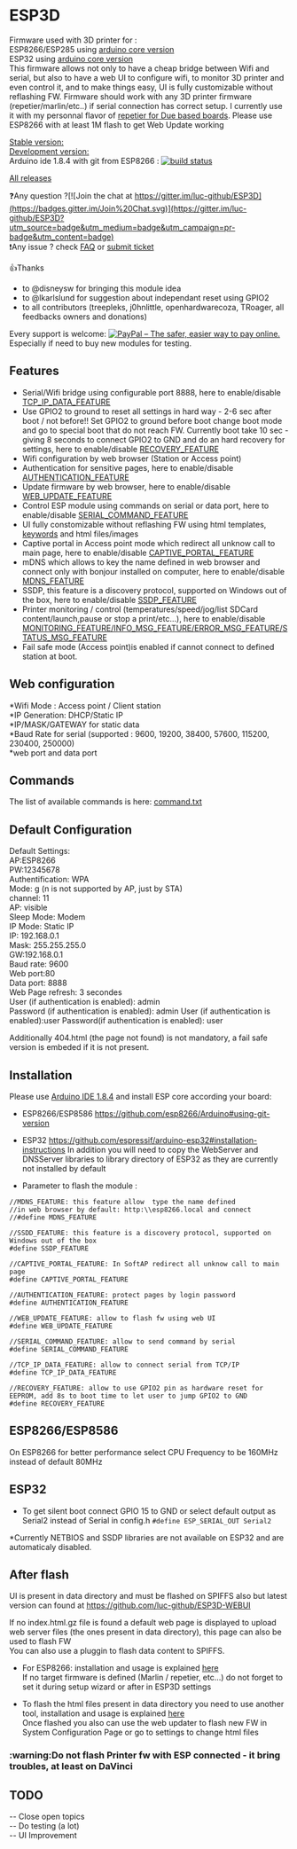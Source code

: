 # ESP3D
Firmware used with 3D printer  for :   
ESP8266/ESP285 using [arduino core version](https://github.com/esp8266/Arduino)   
ESP32 using [arduino core version](https://github.com/espressif/arduino-esp32)   
This firmware allows not only to have a cheap bridge between Wifi and serial, but also to have a web UI to configure wifi, to monitor 3D printer and even control it, and to make things easy,
UI is fully customizable without reflashing FW.
Firmware should work with any 3D printer firmware (repetier/marlin/etc..) if serial connection has correct setup.
I currently use it with my personnal flavor of [repetier for Due based boards](https://github.com/luc-github/Repetier-Firmware-0.92).
Please use ESP8266 with at least 1M flash to get Web Update working

<u>Stable version:</u>    
<u>Development version:</u>    
Arduino ide 1.8.4 with git from ESP8266 : [![build status](https://travis-ci.org/luc-github/ESP3D.svg?branch=devt)](https://travis-ci.org/luc-github/ESP3D)

[All releases](https://github.com/luc-github/ESP3D/wiki)

:question:Any question ?[![Join the chat at https://gitter.im/luc-github/ESP3D](https://badges.gitter.im/Join%20Chat.svg)](https://gitter.im/luc-github/ESP3D?utm_source=badge&utm_medium=badge&utm_campaign=pr-badge&utm_content=badge)   
:exclamation:Any issue ? check [FAQ](https://github.com/luc-github/ESP3D/issues?utf8=%E2%9C%93&q=label%3AFAQ+) or [submit ticket](https://github.com/luc-github/ESP3D/issues)    


:+1:Thanks
* to @disneysw for bringing this module idea
* to @lkarlslund for suggestion about independant reset using GPIO2
* to all contributors (treepleks, j0hnlittle, openhardwarecoza, TRoager, all feedbacks owners and donations)

Every support is welcome: [<img src="https://www.paypalobjects.com/en_US/i/btn/btn_donateCC_LG_global.gif" border="0" alt="PayPal – The safer, easier way to pay online.">](https://www.paypal.com/cgi-bin/webscr?cmd=_s-xclick&hosted_button_id=Y8FFE7NA4LJWQ)    
Especially if need to buy new modules for testing.

## Features
* Serial/Wifi bridge using configurable port 8888, here to enable/disable [TCP_IP_DATA_FEATURE](https://github.com/luc-github/ESP3D/blob/master/esp3d/config.h)
* Use GPIO2 to ground to reset all settings in hard way - 2-6 sec after boot / not before!! Set GPIO2 to ground before boot change boot mode and go to special boot that do not reach FW. Currently boot take 10 sec - giving 8 seconds to connect GPIO2 to GND and do an hard recovery for settings, here to enable/disable [RECOVERY_FEATURE](https://github.com/luc-github/ESP8266/blob/master/esp8266/config.h)   
* Wifi configuration by web browser (Station or Access point)
* Authentication for sensitive pages, here to enable/disable [AUTHENTICATION_FEATURE](https://github.com/luc-github/ESP3D/blob/master/esp3d/config.h)
* Update firmware by web browser, here to enable/disable [WEB_UPDATE_FEATURE](https://github.com/luc-github/ESP3D/blob/master/esp3d/config.h)
* Control ESP module using commands on serial or data port, here to enable/disable [SERIAL_COMMAND_FEATURE](https://github.com/luc-github/ESP3D/blob/master/esp3d/config.h)
* UI fully constomizable without reflashing FW using html templates, [keywords](https://raw.githubusercontent.com/luc-github/ESP3D/master/docs/keywords.txt) and html files/images
* Captive portal in Access point mode which redirect all unknow call to main page, here to enable/disable [CAPTIVE_PORTAL_FEATURE](https://github.com/luc-github/ESP3D/blob/master/esp3d/config.h) 
* mDNS which allows to key the name defined in web browser and connect only with bonjour installed on computer, here to enable/disable [MDNS_FEATURE](https://github.com/luc-github/ESP3D/blob/master/esp3d/config.h)
* SSDP, this feature is a discovery protocol, supported on Windows out of the box, here to enable/disable [SSDP_FEATURE](https://github.com/luc-github/ESP3D/blob/master/esp3d/config.h)
* Printer monitoring / control (temperatures/speed/jog/list SDCard content/launch,pause or stop a print/etc...), here to enable/disable [MONITORING_FEATURE/INFO_MSG_FEATURE/ERROR_MSG_FEATURE/STATUS_MSG_FEATURE](https://github.com/luc-github/ESP3D/blob/master/esp3d/config.h)
* Fail safe mode (Access point)is enabled if cannot connect to defined station at boot.

## Web configuration      
*Wifi Mode : Access point / Client station  
*IP Generation: DHCP/Static IP      
*IP/MASK/GATEWAY for static data    
*Baud Rate for serial (supported : 9600, 19200, 38400, 57600, 115200, 230400, 250000)    
*web port and data port      

## Commands
The list of available commands is here: [command.txt](https://raw.githubusercontent.com/luc-github/ESP3D/devt/docs/Commands.txt)    
    
## Default Configuration      
Default Settings:    
AP:ESP8266    
PW:12345678   
Authentification: WPA     
Mode: g (n is not supported by AP, just by STA)    
channel: 11    
AP: visible    
Sleep Mode: Modem    
IP Mode: Static IP    
IP: 192.168.0.1   
Mask: 255.255.255.0   
GW:192.168.0.1    
Baud rate: 9600   
Web port:80   
Data port: 8888     
Web Page refresh: 3 secondes    
User (if authentication is enabled): admin     
Password (if authentication is enabled): admin
User (if authentication is enabled):user
Password(if authentication is enabled): user

Additionally 404.html (the page not found) is not mandatory, a fail safe version is embeded if it is not present.     

## Installation
Please use [Arduino IDE 1.8.4](http://arduino.cc/en/Main/Software)
and install ESP core according your board:
* ESP8266/ESP8586
https://github.com/esp8266/Arduino#using-git-version
* ESP32
https://github.com/espressif/arduino-esp32#installation-instructions
In addition you will need to copy the WebServer and DNSServer libraries to library directory of ESP32 as they are currently not installed by default



* Parameter to flash the module :   
```
//MDNS_FEATURE: this feature allow  type the name defined
//in web browser by default: http:\\esp8266.local and connect
//#define MDNS_FEATURE

//SSDD_FEATURE: this feature is a discovery protocol, supported on Windows out of the box
#define SSDP_FEATURE

//CAPTIVE_PORTAL_FEATURE: In SoftAP redirect all unknow call to main page
#define CAPTIVE_PORTAL_FEATURE

//AUTHENTICATION_FEATURE: protect pages by login password
#define AUTHENTICATION_FEATURE

//WEB_UPDATE_FEATURE: allow to flash fw using web UI
#define WEB_UPDATE_FEATURE

//SERIAL_COMMAND_FEATURE: allow to send command by serial
#define SERIAL_COMMAND_FEATURE

//TCP_IP_DATA_FEATURE: allow to connect serial from TCP/IP
#define TCP_IP_DATA_FEATURE

//RECOVERY_FEATURE: allow to use GPIO2 pin as hardware reset for EEPROM, add 8s to boot time to let user to jump GPIO2 to GND
#define RECOVERY_FEATURE
```
## ESP8266/ESP8586
On ESP8266 for better performance select CPU Frequency to be 160MHz instead of default 80MHz

## ESP32
* To get silent boot connect GPIO 15 to GND or select default output as Serial2 instead of Serial in config.h
`#define ESP_SERIAL_OUT Serial2`

*Currently NETBIOS and SSDP libraries are not available on ESP32 and are automaticaly disabled.

## After flash
UI is present in data directory and must be flashed on SPIFFS also but latest version can found at https://github.com/luc-github/ESP3D-WEBUI   

If no index.html.gz file is found a default web page is displayed to upload web server files (the ones present in data directory), this page can also be used to flash FW    
You can also use a pluggin to flash data content to SPIFFS.   
* For ESP8266: installation and usage is explained [here](https://github.com/esp8266/Arduino/blob/master/doc/filesystem.md#uploading-files-to-file-system)    
If no target firmware is defined (Marlin / repetier, etc...) do not forget to set it during setup wizard or after in ESP3D settings   
   
* To flash the html files present in data directory you need to use another tool, installation and usage is explained [here](https://github.com/esp8266/Arduino/blob/master/doc/filesystem.md#uploading-files-to-file-system)    
Once flashed you also can use the web updater to flash new FW in System Configuration Page or go to settings to change html files   

<H3>:warning:Do not flash Printer fw with ESP connected - it bring troubles, at least on DaVinci</H3>



## TODO   
-- Close open topics    
-- Do testing (a lot)    
-- UI Improvement   

